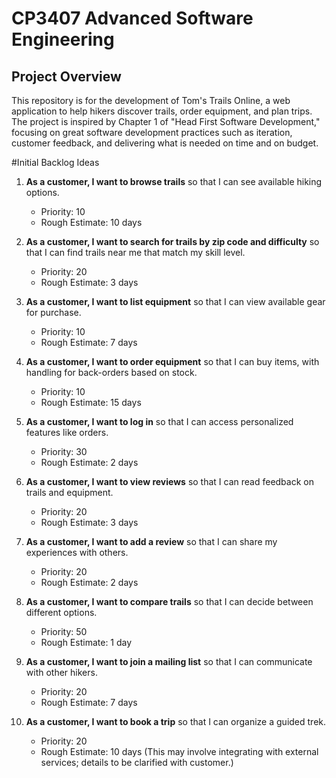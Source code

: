 # CP3407 Advanced Software Engineering

## Project Overview
This repository is for the development of Tom's Trails Online, a web application to help hikers discover trails, order equipment, and plan trips. The project is inspired by Chapter 1 of "Head First Software Development," focusing on great software development practices such as iteration, customer feedback, and delivering what is needed on time and on budget.

#Initial Backlog Ideas

1. **As a customer, I want to browse trails** so that I can see available hiking options.  
   - Priority: 10  
   - Rough Estimate: 10 days  

2. **As a customer, I want to search for trails by zip code and difficulty** so that I can find trails near me that match my skill level.  
   - Priority: 20  
   - Rough Estimate: 3 days  

3. **As a customer, I want to list equipment** so that I can view available gear for purchase.  
   - Priority: 10  
   - Rough Estimate: 7 days  

4. **As a customer, I want to order equipment** so that I can buy items, with handling for back-orders based on stock.  
   - Priority: 10  
   - Rough Estimate: 15 days  

5. **As a customer, I want to log in** so that I can access personalized features like orders.  
   - Priority: 30  
   - Rough Estimate: 2 days  

6. **As a customer, I want to view reviews** so that I can read feedback on trails and equipment.  
   - Priority: 20  
   - Rough Estimate: 3 days  

7. **As a customer, I want to add a review** so that I can share my experiences with others.  
   - Priority: 20  
   - Rough Estimate: 2 days  

8. **As a customer, I want to compare trails** so that I can decide between different options.  
   - Priority: 50  
   - Rough Estimate: 1 day  

9. **As a customer, I want to join a mailing list** so that I can communicate with other hikers.  
   - Priority: 20  
   - Rough Estimate: 7 days  

10. **As a customer, I want to book a trip** so that I can organize a guided trek.  
    - Priority: 20  
    - Rough Estimate: 10 days (This may involve integrating with external services; details to be clarified with customer.)


